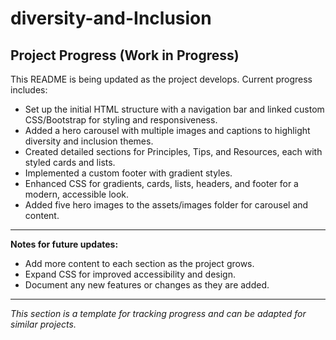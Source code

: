 # diversity-and-Inclusion

## Project Progress (Work in Progress)

This README is being updated as the project develops. Current progress includes:

- Set up the initial HTML structure with a navigation bar and linked custom CSS/Bootstrap for styling and responsiveness.
- Added a hero carousel with multiple images and captions to highlight diversity and inclusion themes.
- Created detailed sections for Principles, Tips, and Resources, each with styled cards and lists.
- Implemented a custom footer with gradient styles.
- Enhanced CSS for gradients, cards, lists, headers, and footer for a modern, accessible look.
- Added five hero images to the assets/images folder for carousel and content.

---

**Notes for future updates:**
- Add more content to each section as the project grows.
- Expand CSS for improved accessibility and design.
- Document any new features or changes as they are added.

---

*This section is a template for tracking progress and can be adapted for similar projects.*